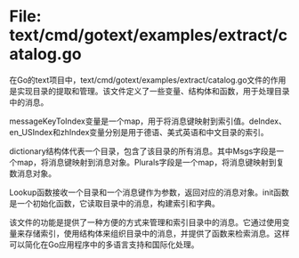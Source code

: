 # File: text/cmd/gotext/examples/extract/catalog.go

在Go的text项目中，text/cmd/gotext/examples/extract/catalog.go文件的作用是实现目录的提取和管理。该文件定义了一些变量、结构体和函数，用于处理目录中的消息。

messageKeyToIndex变量是一个map，用于将消息键映射到索引值。deIndex、en_USIndex和zhIndex变量分别是用于德语、美式英语和中文目录的索引。

dictionary结构体代表一个目录，包含了该目录的所有消息。其中Msgs字段是一个map，将消息键映射到消息对象。Plurals字段是一个map，将消息键映射到复数消息对象。

Lookup函数接收一个目录和一个消息键作为参数，返回对应的消息对象。init函数是一个初始化函数，它读取目录中的消息，构建索引和字典。

该文件的功能是提供了一种方便的方式来管理和索引目录中的消息。它通过使用变量来存储索引，使用结构体来组织目录中的消息，并提供了函数来检索消息。这样可以简化在Go应用程序中的多语言支持和国际化处理。


